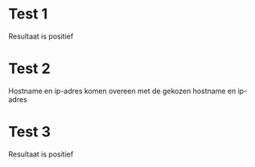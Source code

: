 # Test 1
Resultaat is positief

# Test 2
Hostname en ip-adres komen overeen met de gekozen hostname en ip-adres

# Test 3
Resultaat is positief
